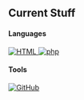 
## Current Stuff

<h4>Languages</h4>
    <a href="https://developer.mozilla.org/en-US/docs/Web/HTML">
        <img src="https://skillicons.dev/icons?i=html" alt="HTML">
    </a>
    <a href="[[https://www.php.net]]">
        <img src="https://skillicons.dev/icons?i=php" alt="php">
    </a>

<h4>Tools</h4>
    <a href="https://github.com/Intancote/">
        <img src="https://skillicons.dev/icons?i=github" alt="GitHub">
    </a>


